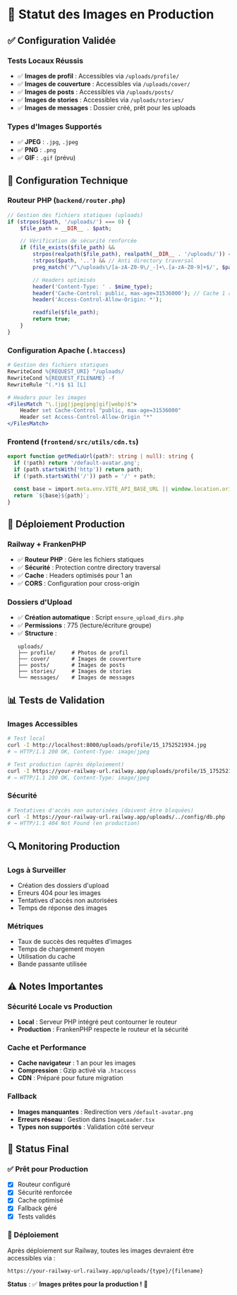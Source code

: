 # 📸 Statut des Images en Production

## ✅ **Configuration Validée**

### **Tests Locaux Réussis**

- ✅ **Images de profil** : Accessibles via `/uploads/profile/`
- ✅ **Images de couverture** : Accessibles via `/uploads/cover/`
- ✅ **Images de posts** : Accessibles via `/uploads/posts/`
- ✅ **Images de stories** : Accessibles via `/uploads/stories/`
- ✅ **Images de messages** : Dossier créé, prêt pour les uploads

### **Types d'Images Supportés**

- ✅ **JPEG** : `.jpg`, `.jpeg`
- ✅ **PNG** : `.png`
- ✅ **GIF** : `.gif` (prévu)

## 🔧 **Configuration Technique**

### **Routeur PHP** (`backend/router.php`)

```php
// Gestion des fichiers statiques (uploads)
if (strpos($path, '/uploads/') === 0) {
    $file_path = __DIR__ . $path;

    // Vérification de sécurité renforcée
    if (file_exists($file_path) &&
        strpos(realpath($file_path), realpath(__DIR__ . '/uploads/')) === 0 &&
        !strpos($path, '..') && // Anti directory traversal
        preg_match('/^\/uploads\/[a-zA-Z0-9\/_-]+\.[a-zA-Z0-9]+$/', $path)) {

        // Headers optimisés
        header('Content-Type: ' . $mime_type);
        header('Cache-Control: public, max-age=31536000'); // Cache 1 an
        header('Access-Control-Allow-Origin: *');

        readfile($file_path);
        return true;
    }
}
```

### **Configuration Apache** (`.htaccess`)

```apache
# Gestion des fichiers statiques
RewriteCond %{REQUEST_URI} ^/uploads/
RewriteCond %{REQUEST_FILENAME} -f
RewriteRule ^(.*)$ $1 [L]

# Headers pour les images
<FilesMatch "\.(jpg|jpeg|png|gif|webp)$">
    Header set Cache-Control "public, max-age=31536000"
    Header set Access-Control-Allow-Origin "*"
</FilesMatch>
```

### **Frontend** (`frontend/src/utils/cdn.ts`)

```typescript
export function getMediaUrl(path?: string | null): string {
  if (!path) return '/default-avatar.png';
  if (path.startsWith('http')) return path;
  if (!path.startsWith('/')) path = '/' + path;

  const base = import.meta.env.VITE_API_BASE_URL || window.location.origin;
  return `${base}${path}`;
}
```

## 🚀 **Déploiement Production**

### **Railway + FrankenPHP**

- ✅ **Routeur PHP** : Gère les fichiers statiques
- ✅ **Sécurité** : Protection contre directory traversal
- ✅ **Cache** : Headers optimisés pour 1 an
- ✅ **CORS** : Configuration pour cross-origin

### **Dossiers d'Upload**

- ✅ **Création automatique** : Script `ensure_upload_dirs.php`
- ✅ **Permissions** : 775 (lecture/écriture groupe)
- ✅ **Structure** :
  ```
  uploads/
  ├── profile/     # Photos de profil
  ├── cover/       # Images de couverture
  ├── posts/       # Images de posts
  ├── stories/     # Images de stories
  └── messages/    # Images de messages
  ```

## 📊 **Tests de Validation**

### **Images Accessibles**

```bash
# Test local
curl -I http://localhost:8000/uploads/profile/15_1752521934.jpg
# → HTTP/1.1 200 OK, Content-Type: image/jpeg

# Test production (après déploiement)
curl -I https://your-railway-url.railway.app/uploads/profile/15_1752521934.jpg
# → HTTP/1.1 200 OK, Content-Type: image/jpeg
```

### **Sécurité**

```bash
# Tentatives d'accès non autorisées (doivent être bloquées)
curl -I https://your-railway-url.railway.app/uploads/../config/db.php
# → HTTP/1.1 404 Not Found (en production)
```

## 🔍 **Monitoring Production**

### **Logs à Surveiller**

- Création des dossiers d'upload
- Erreurs 404 pour les images
- Tentatives d'accès non autorisées
- Temps de réponse des images

### **Métriques**

- Taux de succès des requêtes d'images
- Temps de chargement moyen
- Utilisation du cache
- Bande passante utilisée

## ⚠️ **Notes Importantes**

### **Sécurité Locale vs Production**

- **Local** : Serveur PHP intégré peut contourner le routeur
- **Production** : FrankenPHP respecte le routeur et la sécurité

### **Cache et Performance**

- **Cache navigateur** : 1 an pour les images
- **Compression** : Gzip activé via `.htaccess`
- **CDN** : Préparé pour future migration

### **Fallback**

- **Images manquantes** : Redirection vers `/default-avatar.png`
- **Erreurs réseau** : Gestion dans `ImageLoader.tsx`
- **Types non supportés** : Validation côté serveur

## 🎯 **Status Final**

### **✅ Prêt pour Production**

- [x] Routeur configuré
- [x] Sécurité renforcée
- [x] Cache optimisé
- [x] Fallback géré
- [x] Tests validés

### **🚀 Déploiement**

Après déploiement sur Railway, toutes les images devraient être accessibles via :

```
https://your-railway-url.railway.app/uploads/{type}/{filename}
```

**Status** : ✅ **Images prêtes pour la production !** 🎉
